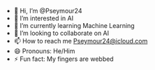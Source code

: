 - 👋 Hi, I’m @Pseymour24
- 👀 I’m interested in AI
- 🌱 I’m currently learning Machine Learning
- 💞️ I’m looking to collaborate on AI
- 📫 How to reach me Pseymour24@icloud.com
- 😄 Pronouns: He/Him
- ⚡ Fun fact: My fingers are webbed

<!---
Pseymour24/Pseymour24 is a ✨ special ✨ repository because its `README.md` (this file) appears on your GitHub profile.
You can click the Preview link to take a look at your changes.
--->
